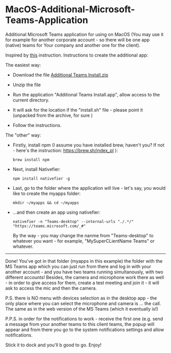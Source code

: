 # MacOS-Additional-Microsoft-Teams-Application

Additional Microsoft Teams application for using on MacOS (You may use it for example for another corporate account - so there will be one app (native) teams for Your company and another one for the client).

Inspired by [this](https://github.com/tavikukko/teams-desktop) instruction.
Instructions to create the additional app:

The easiest way:
	
* Download the file [Additional Teams Install.zip](https://github.com/WindyWanderer/MacOS-Additional-Microsoft-Teams-Application/blob/be8eb293e4a65256401220e0cffed5ebe1be6011/Additional%20Teams%20Install.zip)
	
* Unzip the file
* Run the application "Additional Teams Install.app", allow access to the current directory.
* It will ask for the location if the "install.sh" file - please point it (unpacked from the archive, for sure  )
* Follow the instructions.

The "other" way:

* Firstly, install npm (I assume you have installed brew, haven't you? If not - here's the instruction: https://brew.sh/index_pl ):
 
  `brew install npm`
* Next, install Nativefier:
   
  `npm install nativefier -g`
* Last, go to the folder where the application will live - let's say, you would like to create the myapps folder:
  
  `mkdir ~/myapps && cd ~/myapps`
* ...and then create an app using nativefier:
 
  `nativefier -n "Teams-desktop" --internal-urls "./.*/" "https://teams.microsoft.com/_#"`
 
  By the way - you may change the nanme from "Teams-desktop" to whatever you want - for example, "MySuperCLientName Teams"  or whatever.

---

Done! You've got in that folder (myapps in this example) the folder with the MS Teams app which you can just run from there and log in with your another account - and you have two teams running simultanously, with two different accounts!
Besides, the camera and microphone work there as well - in order to give access for them, create a test meeting and join it - it will ask to access the mic and then the camera.

P.S. there is NO menu with devices selection as in the desktop app - the only place where you can select the microphone and camera is ... the call. The same as in the web version of the MS Teams (which it eventually is!)

P.P.S. in order for the notifications to work - receive the first one (e.g. send a message from your another teams to this client teams, the popup will appear and from there you go to the system notifications settings and allow 
notifications.

Stick it to dock and you'll b good to go. Enjoy!
